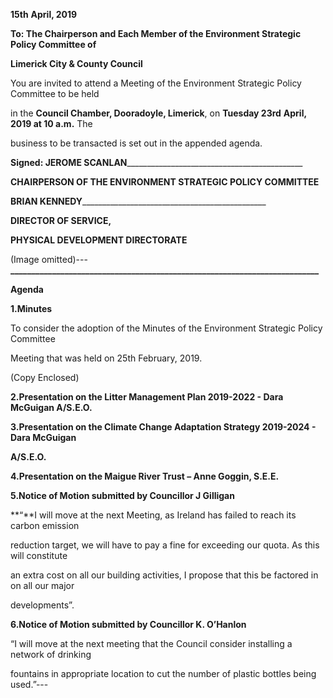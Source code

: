 **15th** **April, 2019**

**To: The Chairperson and Each Member of the Environment Strategic Policy Committee of**

**Limerick City & County Council**

You are invited to attend a Meeting of the Environment Strategic Policy Committee to be held

in the **Council Chamber, Dooradoyle, Limerick**, on **Tuesday 23rd** **April, 2019 at 10 a.m.** The

business to be transacted is set out in the appended agenda.

**Signed: JEROME SCANLAN**\_\_\_\_\_\_\_\_\_\_\_\_\_\_\_\_\_\_\_\_\_\_\_\_\_\_\_\_\_\_\_\_\_\_\_\_\_\_\_\_\_\_\_\_

**CHAIRPERSON OF THE ENVIRONMENT STRATEGIC POLICY COMMITTEE**

**BRIAN KENNEDY**\_\_\_\_\_\_\_\_\_\_\_\_\_\_\_\_\_\_\_\_\_\_\_\_\_\_\_\_\_\_\_\_\_\_\_\_\_\_\_\_\_\_\_\_\_\_

**DIRECTOR OF SERVICE,**

**PHYSICAL DEVELOPMENT DIRECTORATE**

(Image omitted)---
**\_\_\_\_\_\_\_\_\_\_\_\_\_\_\_\_\_\_\_\_\_\_\_\_\_\_\_\_\_\_\_\_\_\_\_\_\_\_\_\_\_\_\_\_\_\_\_\_\_\_\_\_\_\_\_\_\_\_\_\_\_\_\_\_\_\_\_\_\_\_\_\_\_\_**

**Agenda**

**1.Minutes**

To consider the adoption of the Minutes of the Environment Strategic Policy Committee

Meeting that was held on 25th February, 2019.

(Copy Enclosed)

**2.Presentation on the Litter Management Plan 2019-2022 - Dara McGuigan A/S.E.O.**

**3.Presentation on the Climate Change Adaptation Strategy 2019-2024 - Dara McGuigan**

**A/S.E.O.**

**4.Presentation on the Maigue River Trust – Anne Goggin, S.E.E.**

**5.Notice of Motion submitted by Councillor J Gilligan**

**“**I will move at the next Meeting, as Ireland has failed to reach its carbon emission

reduction target, we will have to pay a fine for exceeding our quota. As this will constitute

an extra cost on all our building activities, I propose that this be factored in on all our major

developments”.

**6.Notice of Motion submitted by Councillor K. O’Hanlon**

“I will move at the next meeting that the Council consider installing a network of drinking

fountains in appropriate location to cut the number of plastic bottles being used.”---
